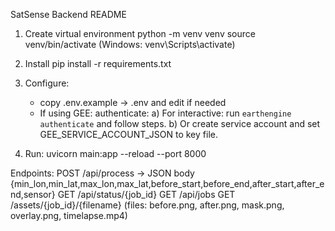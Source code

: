 SatSense Backend README

1) Create virtual environment
   python -m venv venv
   source venv/bin/activate   (Windows: venv\Scripts\activate)

2) Install
   pip install -r requirements.txt

3) Configure:
   - copy .env.example -> .env and edit if needed
   - If using GEE: authenticate:
     a) For interactive: run `earthengine authenticate` and follow steps.
     b) Or create service account and set GEE_SERVICE_ACCOUNT_JSON to key file.

4) Run:
   uvicorn main:app --reload --port 8000

Endpoints:
POST /api/process    -> JSON body {min_lon,min_lat,max_lon,max_lat,before_start,before_end,after_start,after_end,sensor}
GET  /api/status/{job_id}
GET  /api/jobs
GET  /assets/{job_id}/{filename}  (files: before.png, after.png, mask.png, overlay.png, timelapse.mp4)
